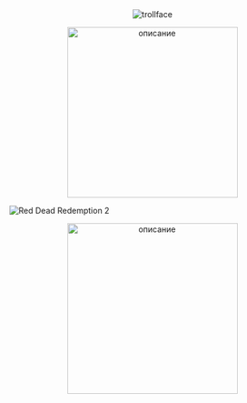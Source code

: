 ## 

<p align="center">
  <img src="https://komarev.com/ghpvc/?username=usslh&label=trollface&color=c8c3bd" alt="trollface" />
</p>

<p align="center">
  <img src=(https://64.media.tumblr.com/34974ad24299e1f259f233c554de70da/4160be3cc2b84620-bd/s540x810/8c484d1fdff0e9ce0db8d1f5666cf2b1f659c4fb.gifv) alt="описание" width="300"/>
</p>   

![Red Dead Redemption 2](https://github.com/user-attachments/assets/324b14e7-b9e6-4519-a4c5-3654a90ea8dc)

<p align="center">
  <img src=(https://64.media.tumblr.com/cb2029d0649ccc539a3aeaf4ff0df25a/4160be3cc2b84620-22/s540x810/95961f6ee3a17bda03ddd9ed9d6b649d8f498870.gifv) alt="описание" width="300"/>
</p>   


